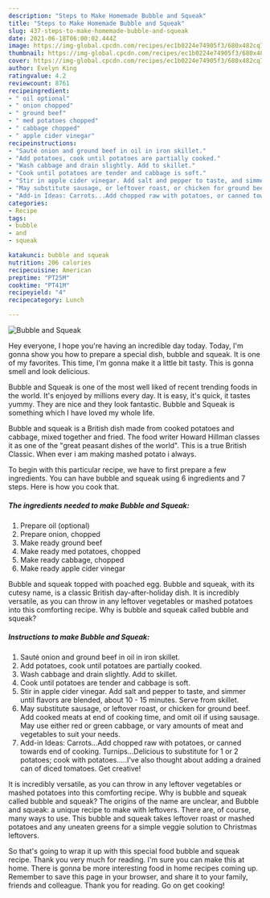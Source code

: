 ```yaml
---
description: "Steps to Make Homemade Bubble and Squeak"
title: "Steps to Make Homemade Bubble and Squeak"
slug: 437-steps-to-make-homemade-bubble-and-squeak
date: 2021-06-18T06:00:02.444Z
image: https://img-global.cpcdn.com/recipes/ec1b0224e74905f3/680x482cq70/bubble-and-squeak-recipe-main-photo.jpg
thumbnail: https://img-global.cpcdn.com/recipes/ec1b0224e74905f3/680x482cq70/bubble-and-squeak-recipe-main-photo.jpg
cover: https://img-global.cpcdn.com/recipes/ec1b0224e74905f3/680x482cq70/bubble-and-squeak-recipe-main-photo.jpg
author: Evelyn King
ratingvalue: 4.2
reviewcount: 8761
recipeingredient:
- " oil optional"
- " onion chopped"
- " ground beef"
- " med potatoes chopped"
- " cabbage chopped"
- " apple cider vinegar"
recipeinstructions:
- "Sauté onion and ground beef in oil in iron skillet."
- "Add potatoes, cook until potatoes are partially cooked."
- "Wash cabbage and drain slightly. Add to skillet."
- "Cook until potatoes are tender and cabbage is soft."
- "Stir in apple cider vinegar. Add salt and pepper to taste, and simmer until flavors are blended, about 10 - 15 minutes. Serve from skillet."
- "May substitute sausage, or leftover roast, or chicken for ground beef. Add cooked meats at end of cooking time, and omit oil if using sausage. May use either red or green cabbage, or vary amounts of meat and vegetables to suit your needs."
- "Add-in Ideas: Carrots...Add chopped raw with potatoes, or canned towards end of cooking. Turnips...Delicious to substitute for 1 or 2 potatoes; cook with potatoes.....I&#39;ve also thought about adding a drained can of diced tomatoes. Get creative!"
categories:
- Recipe
tags:
- bubble
- and
- squeak

katakunci: bubble and squeak 
nutrition: 206 calories
recipecuisine: American
preptime: "PT25M"
cooktime: "PT41M"
recipeyield: "4"
recipecategory: Lunch

---
```



![Bubble and Squeak](https://img-global.cpcdn.com/recipes/ec1b0224e74905f3/680x482cq70/bubble-and-squeak-recipe-main-photo.jpg)

Hey everyone, I hope you're having an incredible day today. Today, I'm gonna show you how to prepare a special dish, bubble and squeak. It is one of my favorites. This time, I'm gonna make it a little bit tasty. This is gonna smell and look delicious.

Bubble and Squeak is one of the most well liked of recent trending foods in the world. It's enjoyed by millions every day. It is easy, it's quick, it tastes yummy. They are nice and they look fantastic. Bubble and Squeak is something which I have loved my whole life.

Bubble and squeak is a British dish made from cooked potatoes and cabbage, mixed together and fried. The food writer Howard Hillman classes it as one of the &#34;great peasant dishes of the world&#34;. This is a true British Classic. When ever i am making mashed potato i always.


To begin with this particular recipe, we have to first prepare a few ingredients. You can have bubble and squeak using 6 ingredients and 7 steps. Here is how you cook that.

<!--inarticleads1-->

##### The ingredients needed to make Bubble and Squeak:

1. Prepare  oil (optional)
1. Prepare  onion, chopped
1. Make ready  ground beef
1. Make ready  med potatoes, chopped
1. Make ready  cabbage, chopped
1. Make ready  apple cider vinegar


Bubble and squeak topped with poached egg. Bubble and squeak, with its cutesy name, is a classic British day-after-holiday dish. It is incredibly versatile, as you can throw in any leftover vegetables or mashed potatoes into this comforting recipe. Why is bubble and squeak called bubble and squeak? 

<!--inarticleads2-->

##### Instructions to make Bubble and Squeak:

1. Sauté onion and ground beef in oil in iron skillet.
1. Add potatoes, cook until potatoes are partially cooked.
1. Wash cabbage and drain slightly. Add to skillet.
1. Cook until potatoes are tender and cabbage is soft.
1. Stir in apple cider vinegar. Add salt and pepper to taste, and simmer until flavors are blended, about 10 - 15 minutes. Serve from skillet.
1. May substitute sausage, or leftover roast, or chicken for ground beef. Add cooked meats at end of cooking time, and omit oil if using sausage. May use either red or green cabbage, or vary amounts of meat and vegetables to suit your needs.
1. Add-in Ideas: Carrots...Add chopped raw with potatoes, or canned towards end of cooking. Turnips...Delicious to substitute for 1 or 2 potatoes; cook with potatoes.....I&#39;ve also thought about adding a drained can of diced tomatoes. Get creative!


It is incredibly versatile, as you can throw in any leftover vegetables or mashed potatoes into this comforting recipe. Why is bubble and squeak called bubble and squeak? The origins of the name are unclear, and Bubble and squeak: a unique recipe to make with leftovers. There are, of course, many ways to use. This bubble and squeak takes leftover roast or mashed potatoes and any uneaten greens for a simple veggie solution to Christmas leftovers. 

So that's going to wrap it up with this special food bubble and squeak recipe. Thank you very much for reading. I'm sure you can make this at home. There is gonna be more interesting food in home recipes coming up. Remember to save this page in your browser, and share it to your family, friends and colleague. Thank you for reading. Go on get cooking!

